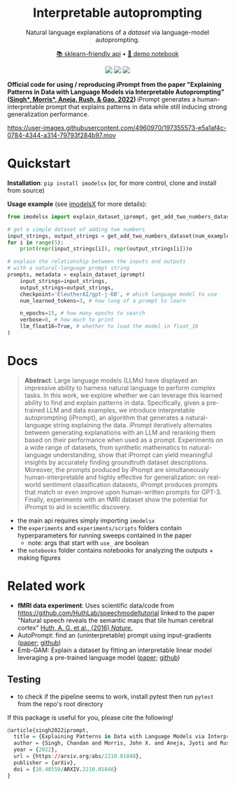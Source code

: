 <h1 align="center">  Interpretable autoprompting </h1>
<p align="center"> Natural language explanations of a <i>dataset</i> via language-model autoprompting.
</p>

<p align="center">
  <a href="https://csinva.github.io/interpretable-autoprompting/">📚 sklearn-friendly api</a> •
  <a href="https://github.com/csinva/interpretable-autoprompting/blob/master/demo.ipynb">📖 demo notebook</a>
</p>

<p align="center">
  <img src="https://img.shields.io/badge/license-mit-blue.svg">
  <img src="https://img.shields.io/badge/python-3.6+-blue">
  <img src="https://img.shields.io/pypi/v/imodelsx?color=green">
</p>  


<b>Official code for using / reproducing iPrompt from the paper "Explaining Patterns in Data  with  Language Models via Interpretable Autoprompting" (<a href="https://arxiv.org/abs/2210.01848">Singh*, Morris*, Aneja, Rush, & Gao, 2022</a>) </b> iPrompt generates a human-interpretable prompt that explains patterns in data while still inducing strong generalization performance.

https://user-images.githubusercontent.com/4960970/197355573-e5a1af4c-0784-4344-a314-79793f284b97.mov

# Quickstart
**Installation**: `pip install imodelsx` (or, for more control, clone and install from source)

**Usage example** (see [imodelsX](https://github.com/csinva/imodelsX) for more details):

```python
from imodelsx import explain_dataset_iprompt, get_add_two_numbers_dataset

# get a simple dataset of adding two numbers
input_strings, output_strings = get_add_two_numbers_dataset(num_examples=100)
for i in range(5):
    print(repr(input_strings[i]), repr(output_strings[i]))o

# explain the relationship between the inputs and outputs
# with a natural-language prompt string
prompts, metadata = explain_dataset_iprompt(
    input_strings=input_strings,
    output_strings=output_strings,
    checkpoint='EleutherAI/gpt-j-6B', # which language model to use
    num_learned_tokens=3, # how long of a prompt to learn

    n_epochs=15, # how many epochs to search
    verbose=0, # how much to print
    llm_float16=True, # whether to load the model in float_16
)
```

# Docs
<blockquote>
<b>Abstract</b>: Large language models (LLMs) have displayed an impressive ability to harness natural language to perform complex tasks. In this work, we explore whether we can leverage this learned ability to find and explain patterns in data. Specifically, given a pre-trained LLM and data examples, we introduce interpretable autoprompting (iPrompt), an algorithm that generates a natural-language string explaining the data. iPrompt iteratively alternates between generating explanations with an LLM and reranking them based on their performance when used as a prompt. Experiments on a wide range of datasets, from synthetic mathematics to natural-language understanding, show that iPrompt can yield meaningful insights by accurately finding groundtruth dataset descriptions. Moreover, the prompts produced by iPrompt are simultaneously human-interpretable and highly effective for generalization: on real-world sentiment classification datasets, iPrompt produces prompts that match or even improve upon human-written prompts for GPT-3. Finally, experiments with an fMRI dataset show the potential for iPrompt to aid in scientific discovery.
</blockquote>

- the main api requires simply importing `imodelsx`
- the `experiments` and `experiments/scripts` folders contain hyperparameters for running sweeps contained in the paper
  - note: args that start with `use_` are boolean
- the `notebooks` folder contains notebooks for analyzing the outputs + making figures

# Related work

- **fMRI data experiment**: Uses scientific data/code from https://github.com/HuthLab/speechmodeltutorial linked to the paper "Natural speech reveals the semantic maps that tile human cerebral cortex" [Huth, A. G. et al., (2016) _Nature_.](https://www.nature.com/articles/nature17637)
- AutoPrompt: find an (uninterpretable) prompt using input-gradients ([paper](https://arxiv.org/abs/2010.15980); [github](https://github.com/ucinlp/autoprompt))
- Emb-GAM: Explain a dataset by fitting an interpretable linear model leveraging a pre-trained language model ([paper](https://arxiv.org/abs/2209.11799); [github](https://github.com/csinva/emb-gam))

## Testing
- to check if the pipeline seems to work, install pytest then run `pytest` from the repo's root directory

If this package is useful for you, please cite the following!

```r
@article{singh2022iprompt,
  title = {Explaining Patterns in Data with Language Models via Interpretable Autoprompting},
  author = {Singh, Chandan and Morris, John X. and Aneja, Jyoti and Rush, Alexander M. and Gao, Jianfeng},
  year = {2022},
  url = {https://arxiv.org/abs/2210.01848},
  publisher = {arXiv},  
  doi = {10.48550/ARXIV.2210.01848}  
}
```
